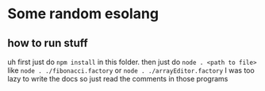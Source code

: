 # Some random esolang
## how to run stuff
uh first just do `npm install` in this folder.
then just do `node . <path to file>`
like `node . ./fibonacci.factory`
or `node . ./arrayEditor.factory`
I was too lazy to write the docs so just read the comments in those programs